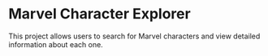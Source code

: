 # Marvel Character Explorer
This project allows users to search for Marvel characters and view detailed information about each one.
